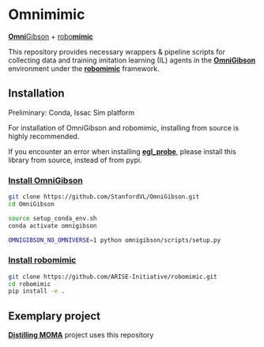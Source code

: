 # Omnimimic
[**Omni**Gibson](https://behavior.stanford.edu/omnigibson/) + [robo**mimic**](https://robomimic.github.io/)

This repository provides necessary wrappers & pipeline scripts for collecting data and training imitation learning (IL) agents in the [**OmniGibson**](https://behavior.stanford.edu/omnigibson/) environment under the [**robomimic**](https://robomimic.github.io/) framework. 

## Installation
Preliminary: Conda, Issac Sim platform

For installation of OmniGibson and robomimic, installing from source is highly recommended.

If you encounter an error when installing [**egl_probe**](https://github.com/StanfordVL/egl_probe), please install this library from source, instead of from pypi.

### [Install **OmniGibson**](https://behavior.stanford.edu/omnigibson/getting_started/installation.html#setup)

```bash
git clone https://github.com/StanfordVL/OmniGibson.git
cd OmniGibson

source setup_conda_env.sh
conda activate omnigibson

OMNIGIBSON_NO_OMNIVERSE=1 python omnigibson/scripts/setup.py
```

### [Install **robomimic**](https://robomimic.github.io/docs/introduction/installation.html)

```bash
git clone https://github.com/ARISE-Initiative/robomimic.git
cd robomimic
pip install -e .
```



## Exemplary project
[**Distilling MOMA**](https://github.com/mj-hwang/distilling-moma/tree/main) project uses this repository